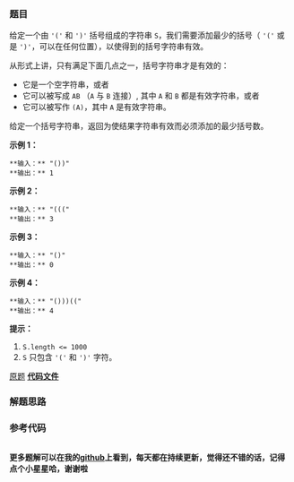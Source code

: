 ### 题目
给定一个由 `'('` 和 `')'` 括号组成的字符串 `S`，我们需要添加最少的括号（ `'('` 或是
`')'`，可以在任何位置），以使得到的括号字符串有效。

从形式上讲，只有满足下面几点之一，括号字符串才是有效的：

  * 它是一个空字符串，或者
  * 它可以被写成 `AB` （`A` 与 `B` 连接）, 其中 `A` 和 `B` 都是有效字符串，或者
  * 它可以被写作 `(A)`，其中 `A` 是有效字符串。

给定一个括号字符串，返回为使结果字符串有效而必须添加的最少括号数。



**示例 1：**

    
    
    **输入：** "())"
    **输出：** 1
    

**示例 2：**

    
    
    **输入：** "((("
    **输出：** 3
    

**示例 3：**

    
    
    **输入：** "()"
    **输出：** 0
    

**示例 4：**

    
    
    **输入：** "()))(("
    **输出：** 4



**提示：**

  1. `S.length <= 1000`
  2. `S` 只包含 `'('` 和 `')'` 字符。



[原题](https://leetcode-cn.com/problems/minimum-add-to-make-parentheses-valid/)    **[代码文件]()**


### 解题思路




### 参考代码

```go


```




**更多题解可以在我的[github](https://github.com/LZH139/leetcode_Go)上看到，每天都在持续更新，觉得还不错的话，记得点个小星星哈，谢谢啦**
